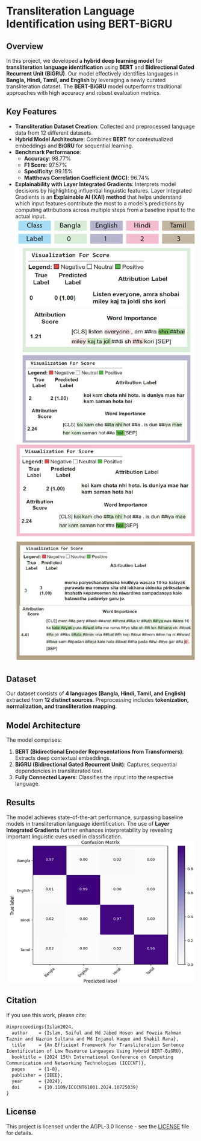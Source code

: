 # Transliteration Language Identification using BERT-BiGRU

## Overview
In this project, we developed a **hybrid deep learning model** for **transliteration language identification** using **BERT** and **Bidirectional Gated Recurrent Unit (BiGRU)**. Our model effectively identifies languages in **Bangla, Hindi, Tamil, and English** by leveraging a newly curated transliteration dataset. The **BERT-BiGRU** model outperforms traditional approaches with high accuracy and robust evaluation metrics.

## Key Features
- **Transliteration Dataset Creation**: Collected and preprocessed language data from 12 different datasets.
- **Hybrid Model Architecture**: Combines **BERT** for contextualized embeddings and **BiGRU** for sequential learning.
- **Benchmark Performance**:
  - **Accuracy**: 98.77%
  - **F1 Score**: 97.57%
  - **Specificity**: 99.15%
  - **Matthews Correlation Coefficient (MCC)**: 96.74%
- **Explainability with Layer Integrated Gradients**: Interprets model decisions by highlighting influential linguistic features. Layer Integrated Gradients is an **Explainable AI (XAI) method** that helps understand which input features contribute the most to a model’s predictions by computing attributions across multiple steps from a baseline input to the actual input.
![Layer Integrated Gradients1](LIG1.png)
![Layer Integrated Gradients2](LIG2.png)

## Dataset
Our dataset consists of **4 languages (Bangla, Hindi, Tamil, and English)** extracted from **12 distinct sources**. Preprocessing includes **tokenization, normalization, and transliteration mapping**.

## Model Architecture
The model comprises:
1. **BERT (Bidirectional Encoder Representations from Transformers)**: Extracts deep contextual embeddings.
2. **BiGRU (Bidirectional Gated Recurrent Unit)**: Captures sequential dependencies in transliterated text.
3. **Fully Connected Layers**: Classifies the input into the respective language.

## Results
The model achieves state-of-the-art performance, surpassing baseline models in transliteration language identification. The use of **Layer Integrated Gradients** further enhances interpretability by revealing important linguistic cues used in classification.
![Confusion Matrix](confusion_matrix_bert.png)

## Citation
If you use this work, please cite:
```
@inproceedings{Islam2024,
  author    = {Islam, Saiful and Md Jabed Hosen and Fowzia Rahman Taznin and Naznin Sultana and Md Injamul Haque and Shakil Rana},
  title     = {An Efficient Framework for Transliteration Sentence Identification of Low Resource Languages Using Hybrid BERT-BiGRU},
  booktitle = {2024 15th International Conference on Computing Communication and Networking Technologies (ICCCNT)},
  pages     = {1-8},
  publisher = {IEEE},
  year      = {2024},
  doi       = {10.1109/ICCCNT61001.2024.10725039}
}
```

## License
This project is licensed under the AGPL-3.0 license - see the [LICENSE](LICENSE) file for details.

